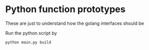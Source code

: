 # Python function prototypes

These are just to understand how the golang interfaces should be

Run the python script by 

```
python main.py build
```
